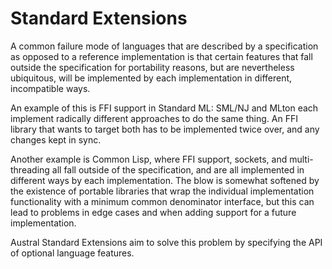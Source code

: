 # Standard Extensions

A common failure mode of languages that are described by a specification as
opposed to a reference implementation is that certain features that fall outside
the specification for portability reasons, but are nevertheless ubiquitous, will
be implemented by each implementation in different, incompatible ways.

An example of this is FFI support in Standard ML: SML/NJ and MLton each
implement radically different approaches to do the same thing. An FFI library
that wants to target both has to be implemented twice over, and any changes kept
in sync.

Another example is Common Lisp, where FFI support, sockets, and multi-threading
all fall outside of the specification, and are all implemented in different ways
by each implementation. The blow is somewhat softened by the existence of
portable libraries that wrap the individual implementation functionality with a
minimum common denominator interface, but this can lead to problems in edge
cases and when adding support for a future implementation.

Austral Standard Extensions aim to solve this problem by specifying the API of
optional language features.
